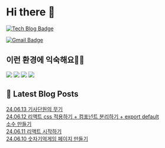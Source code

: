 # Hi there 👋

[![Tech Blog Badge](http://img.shields.io/badge/tistory-black?style=flat-square&logo=Tistory&link=https://codingpracticenote.tistory.com/)](https://codingpracticenote.tistory.com/)
	
[![Gmail Badge](https://img.shields.io/badge/Gmail-d14836?style=flat-square&logo=Gmail&logoColor=white&link=mailto:tkdrnr1215@gmail.com)](mailto:tkdrnr1215@gmail.com)

## 이런 환경에 익숙해요✍🏼

<img src="https://img.shields.io/badge/CSS3-1572B6?style=flat-square&logo=CSS3&logoColor=white"/> </t>
<img src="https://img.shields.io/badge/HTML5-E34F26?style=flat-square&logo=HTML5&logoColor=white"/> 
<img src="https://img.shields.io/badge/JavaScript-F7DF1E?style=flat-square&logo=JavaScript&logoColor=white"/>
<img src="https://img.shields.io/badge/TypeScript-3178C6?style=flat-square&logo=TypeScript&logoColor=white"/>

## 📕 Latest Blog Posts

<a href=https://codingpracticenote.tistory.com/230>24.06.13 기사단원의 무기</a></br><a href=https://codingpracticenote.tistory.com/229>24.06.12 리액트 css 적용하기 + 컴포넌트 분리하기 + export default</a></br><a href=https://codingpracticenote.tistory.com/228>소수 만들기</a></br><a href=https://codingpracticenote.tistory.com/227>24.06.11 리액트 시작하기</a></br><a href=https://codingpracticenote.tistory.com/226>24.06.10 숫자기억게임 페이지 만들기</a></br>